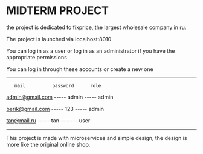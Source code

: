 # MIDTERM PROJECT

the project is dedicated to fixprice, the largest wholesale company in ru.

The project is launched via localhost:8010

You can log in as a user or log in as an administrator if you have the appropriate permissions

You can log in through these accounts or create a new one
__________________________________________________________
       mail          password      role
admin@gmail.com ----- admin ----- admin

berik@gmail.com ----- 123  ----- admin

tan@mail.ru -----  tan   ------- user
__________________________________________________________

This project is made with microservices and simple design,
the design is more like the original online shop.
